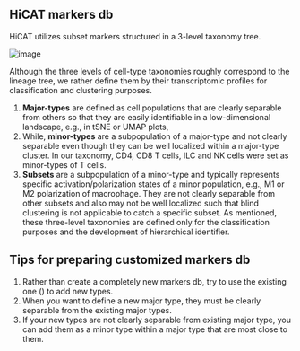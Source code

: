## HiCAT markers db

HiCAT utilizes subset markers structured in a 3-level taxonomy tree. 

![image](https://github.com/combio-dku/HiCAT/assets/82195405/57ff3362-95ab-48e0-ab5a-46733de61ff3)

Although the three levels of cell-type taxonomies roughly correspond to the lineage tree, 
we rather define them by their transcriptomic profiles for classification and clustering purposes. 

1. __Major-types__ are defined as cell populations that are clearly separable from others so that 
they are easily identifiable in a low-dimensional landscape, e.g., in tSNE or UMAP plots, 
2. While, __minor-types__ are a subpopulation of a major-type and not clearly separable even though they can be well localized within a major-type cluster. 
In our taxonomy, CD4, CD8 T cells, ILC and NK cells were set as minor-types of T cells. 
3. __Subsets__ are a subpopulation of a minor-type and typically represents specific activation/polarization states of a minor population, 
e.g., M1 or M2 polarization of macrophage. 
They are not clearly separable from other subsets and also may not be well localized such that blind clustering is not applicable to catch a specific subset. 
As mentioned, these three-level taxonomies are defined only for the classification purposes and the development of hierarchical identifier.

## Tips for preparing customized markers db

1. Rather than create a completely new markers db, try to use the existing one () to add new types.
2. When you want to define a new major type, they must be clearly separable from the existing major types.
3. If your new types are not clearly separable from existing major type, you can add them as a minor type within a major type that are most close to them. 


